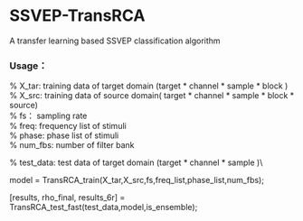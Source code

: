 # SSVEP-TransRCA
A transfer learning based SSVEP classification algorithm


### Usage：

% X_tar:       training data of target domain (target * channel * sample * block )\
% X_src:       training data of source domain( target * channel * sample * block * source)\
% fs：         sampling rate\
% freq:        frequency list of stimuli\
% phase:       phase list of stimuli\
% num_fbs:     number of filter bank

% test_data: test data of target domain (target * channel * sample )\

model = TransRCA_train(X_tar,X_src,fs,freq_list,phase_list,num_fbs);

[results, rho_final, results_6r]  = TransRCA_test_fast(test_data,model,is_ensemble);
